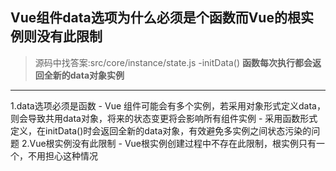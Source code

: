 ## Vue组件data选项为什么必须是个函数而Vue的根实例则没有此限制

>源码中找答案:src/core/instance/state.js -initData()
**函数每次执行都会返回全新的data对象实例**
---
1.data选项必须是函数
    - Vue 组件可能会有多个实例，若采用对象形式定义data，则会导致共用data对象，将来的状态变更将会影响所有组件实例
    - 采用函数形式定义，在initData()时会返回全新的data对象，有效避免多实例之间状态污染的问题
2.Vue根实例没有此限制
    - Vue根实例创建过程中不存在此限制，根实例只有一个，不用担心这种情况
